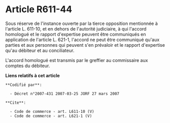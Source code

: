# Article R611-44

Sous réserve de l'instance ouverte par la tierce opposition mentionnée à l'article L. 611-10, et en dehors de l'autorité
judiciaire, à qui l'accord homologué et le rapport d'expertise peuvent être communiqués en application de l'article L. 621-1,
l'accord ne peut être communiqué qu'aux parties et aux personnes qui peuvent s'en prévaloir et le rapport d'expertise qu'au
débiteur et au conciliateur. 

L'accord homologué est transmis par le greffier au commissaire aux comptes du débiteur.

**Liens relatifs à cet article**

	**Codifié par**:

	  - Décret n°2007-431 2007-03-25 JORF 27 mars 2007

	**Cite**:

	  - Code de commerce - art. L611-10 (V)
	  - Code de commerce - art. L621-1 (V)
